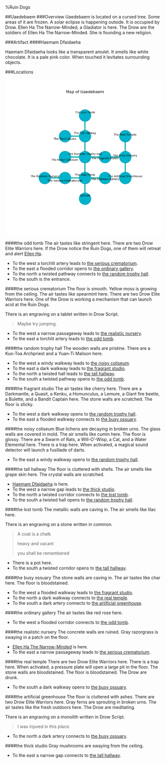 %Ruin Dogs

##Uaedebaem
###Overview
Uaedebaem is located on a cursed tree. Some areas of it are frozen. A solar eclipse is happening outside. It is occupied by Drow. <a name="Ellen-Ha-The-Narrow-Minded"></a>Ellen Ha The Narrow-Minded, a Gladiator is here. The Drow are the soldiers of Ellen Ha The Narrow-Minded. She  is founding a new religion. 



###Artifact
####<a name="Haemam-Dfaidaeha"></a>Haemam Dfaidaeha


Haemam Dfaidaeha looks like a transparent amulet. It smells like white chocolate. It is a pale pink color. When touched it levitates surrounding objects. 





###Locations


![](../v2/images/Uaedebaem.png)

####<a name="the-odd-tomb"></a>the odd tomb
The air tastes like stringent here. There are two Drow Elite Warriors here. If the Drow notice the Ruin Dogs, one of them will retreat and alert [Ellen Ha](#Ellen-Ha). 



* To the west a torchlit artery leads to [the serious crematorium](#the-serious-crematorium).
* To the east a flooded corridor opens to [the ordinary gallery](#the-ordinary-gallery).
* To the north a twisted pathway connects to [the random trophy hall](#the-random-trophy-hall).
* To the south is the entrance.


####<a name="the-serious-crematorium"></a>the serious crematorium
The floor is smooth. Yellow moss is growing from the ceiling. The air tastes like spearmint here. There are two Drow Elite Warriors here. One of the Drow is working a mechanism that can launch acid at the Ruin Dogs. 

There is an engraving on a tablet written in Drow Script. 

> Maybe try jumping.
>


* To the west a narrow passageway leads to [the realistic nursery](#the-realistic-nursery).
* To the east a torchlit artery leads to [the odd tomb](#the-odd-tomb).


####<a name="the-random-trophy-hall"></a>the random trophy hall
The wooden walls are pristine. There are a Kuo-Toa Archpriest and a Yuan-Ti Malison here. 



* To the west a windy walkway leads to [the noisy coliseum](#the-noisy-coliseum).
* To the east a dark walkway leads to [the fragrant studio](#the-fragrant-studio).
* To the north a twisted hall leads to [the tall hallway](#the-tall-hallway).
* To the south a twisted pathway opens to [the odd tomb](#the-odd-tomb).


####<a name="the-fragrant-studio"></a>the fragrant studio
The air tastes like cherry here. There are a Darkmantle, a Quasit, a Kenku, a Homunculus, a Lemure, a Giant fire beetle, a Bulette, and a Bandit Captain here. The stone walls are scratched. The floor is sticky. 



* To the west a dark walkway opens to [the random trophy hall](#the-random-trophy-hall).
* To the east a flooded walkway connects to [the busy ossuary](#the-busy-ossuary).


####<a name="the-noisy-coliseum"></a>the noisy coliseum
Blue lichens are decaying in broken urns. The glass walls are covered in mold. The air smells like cumin here. The floor is glossy. There are a Swarm of Rats, a Will-O’-Wisp, a Cat, and a Water Elemental here. There is a trap here. When activated, a magical sound detector will launch a fusillade of darts. 



* To the east a windy walkway opens to [the random trophy hall](#the-random-trophy-hall).


####<a name="the-tall-hallway"></a>the tall hallway
The floor is cluttered with shells. The air smells like grape skin here. The crystal walls are scratched. 



* [Haemam Dfaidaeha](#Haemam-Dfaidaeha) is here.
* To the west a narrow gap leads to [the thick studio](#the-thick-studio).
* To the north a twisted corridor connects to [the lost tomb](#the-lost-tomb).
* To the south a twisted hall opens to [the random trophy hall](#the-random-trophy-hall).


####<a name="the-lost-tomb"></a>the lost tomb
The metallic walls are caving in. The air smells like lilac here. 

There is an engraving on a stone written in common. 

> A coat is a chalk
>
> heavy and vacant
>
> you shall be remembered
>


* There is a pot here.
* To the south a twisted corridor opens to [the tall hallway](#the-tall-hallway).


####<a name="the-busy-ossuary"></a>the busy ossuary
The stone walls are caving in. The air tastes like char here. The floor is bloodstained. 



* To the west a flooded walkway leads to [the fragrant studio](#the-fragrant-studio).
* To the north a dark walkway connects to [the real temple](#the-real-temple).
* To the south a dark artery connects to [the artificial greenhouse](#the-artificial-greenhouse).


####<a name="the-ordinary-gallery"></a>the ordinary gallery
The air tastes like red rose here. 



* To the west a flooded corridor connects to [the odd tomb](#the-odd-tomb).


####<a name="the-realistic-nursery"></a>the realistic nursery
The concrete walls are ruined. Gray razorgrass is swaying in a patch on the floor. 



* [Ellen Ha The Narrow-Minded](#Ellen-Ha-The-Narrow-Minded) is here.
* To the east a narrow passageway leads to [the serious crematorium](#the-serious-crematorium).


####<a name="the-real-temple"></a>the real temple
There are two Drow Elite Warriors here. There is a trap here. When activated, a pressure plate will open a large pit in the floor. The stone walls are bloodstained. The floor is bloodstained. The Drow are drunk. 



* To the south a dark walkway opens to [the busy ossuary](#the-busy-ossuary).


####<a name="the-artificial-greenhouse"></a>the artificial greenhouse
The floor is cluttered with ashes. There are two Drow Elite Warriors here. Gray ferns are sprouting in broken urns. The air tastes like the fresh outdoors here. The Drow are meditating. 

There is an engraving on a monolith written in Drow Script. 

> I was injured in this place.
>


* To the north a dark artery connects to [the busy ossuary](#the-busy-ossuary).


####<a name="the-thick-studio"></a>the thick studio
Gray mushrooms are swaying from the ceiling. 



* To the east a narrow gap connects to [the tall hallway](#the-tall-hallway).


